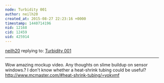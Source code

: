 ```yaml
---
node: Turbidity 001
author: neilh20
created_at: 2015-08-27 22:23:16 +0000
timestamp: 1440714196
nid: 12168
cid: 12459
uid: 425914
---
```




[neilh20](../profile/neilh20) replying to: [Turbidity 001](../notes/donblair/08-25-2015/turbidity-001)

----
Wow amazing mockup video. 
Any thoughts on slime buildup on sensor windows.?
I don't know whether a heat-shrink tubing could be useful?
http://www.mcmaster.com/#heat-shrink-tubing/=yokvmf
